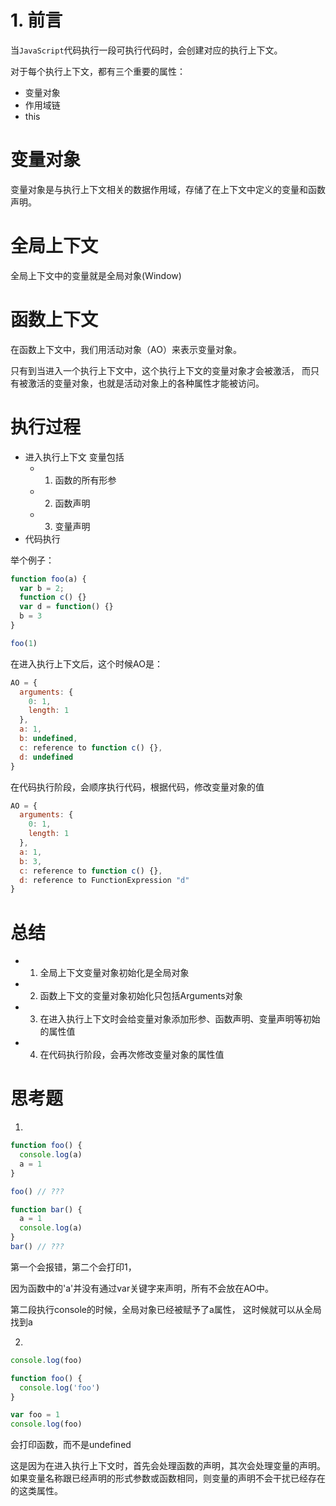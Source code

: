 # 1. 前言
当`JavaScript`代码执行一段可执行代码时，会创建对应的执行上下文。

对于每个执行上下文，都有三个重要的属性：
- 变量对象
- 作用域链
- this

# 变量对象
变量对象是与执行上下文相关的数据作用域，存储了在上下文中定义的变量和函数声明。

# 全局上下文
全局上下文中的变量就是全局对象(Window)
# 函数上下文
在函数上下文中，我们用活动对象（AO）来表示变量对象。

只有到当进入一个执行上下文中，这个执行上下文的变量对象才会被激活，
而只有被激活的变量对象，也就是活动对象上的各种属性才能被访问。
# 执行过程
- 进入执行上下文
变量包括
  - 1. 函数的所有形参
  - 2. 函数声明
  - 3. 变量声明
- 代码执行

举个例子：
```JavaScript
function foo(a) {
  var b = 2;
  function c() {}
  var d = function() {}
  b = 3
}

foo(1)
```

在进入执行上下文后，这个时候AO是：
```JavaScript
AO = {
  arguments: {
    0: 1,
    length: 1
  },
  a: 1,
  b: undefined,
  c: reference to function c() {},
  d: undefined
}
```

在代码执行阶段，会顺序执行代码，根据代码，修改变量对象的值
```JavaScript
AO = {
  arguments: {
    0: 1,
    length: 1
  },
  a: 1,
  b: 3,
  c: reference to function c() {},
  d: reference to FunctionExpression "d"
}
```


# 总结
- 1. 全局上下文变量对象初始化是全局对象
- 2. 函数上下文的变量对象初始化只包括Arguments对象
- 3. 在进入执行上下文时会给变量对象添加形参、函数声明、变量声明等初始的属性值
- 4. 在代码执行阶段，会再次修改变量对象的属性值


# 思考题
1.
```JavaScript
function foo() {
  console.log(a)
  a = 1
}

foo() // ???

function bar() {
  a = 1
  console.log(a)
}
bar() // ???
```
第一个会报错，第二个会打印1，

因为函数中的'a'并没有通过var关键字来声明，所有不会放在AO中。

第二段执行console的时候，全局对象已经被赋予了a属性，
这时候就可以从全局找到a

2.
```JavaScript
console.log(foo)

function foo() {
  console.log('foo')
}

var foo = 1
console.log(foo)
```

会打印函数，而不是undefined

这是因为在进入执行上下文时，首先会处理函数的声明，其次会处理变量的声明。
如果变量名称跟已经声明的形式参数或函数相同，则变量的声明不会干扰已经存在的这类属性。
